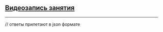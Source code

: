 ## [Видеозапись занятия](https://www.youtube.com/watch?v=fAZI7wBFbSY&ab_channel=UNIT1)

---

//
ответы прилетают в json формате